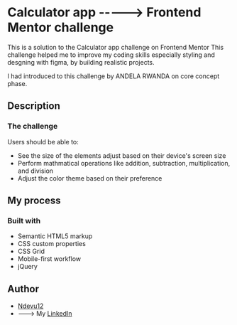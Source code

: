 # Calculator app -----> Frontend Mentor challenge

This is a solution to the Calculator app challenge on Frontend Mentor This challenge helped me to improve my coding skills especially styling and desgning with figma, by building realistic projects. 

I had introduced to this challenge by ANDELA RWANDA on core concept phase.

## Description

### The challenge

Users should be able to:

- See the size of the elements adjust based on their device's screen size
- Perform mathmatical operations like addition, subtraction, multiplication, and division
- Adjust the color theme based on their preference


## My process

### Built with

- Semantic HTML5 markup
- CSS custom properties
- CSS Grid
- Mobile-first workflow
- jQuery

## Author

- [Ndevu12](http://github.com/Ndevu12)
- ---> My [LinkedIn](http://linkedin.com/in/jean-paul-elisa)

